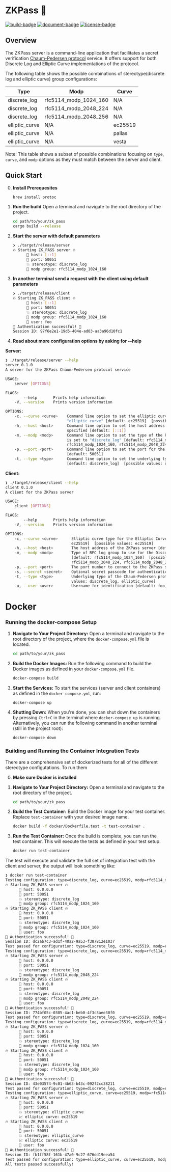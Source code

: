 # ZKPass 🔑

[![build-badge](https://github.com/jlogelin/zk_pass/actions/workflows/build.yml/badge.svg)](https://nightly.link/jlogelin/zk_pass/workflows/build/main/binaries.zip)
[![document-badge](https://github.com/jlogelin/zk_pass/actions/workflows/doc.yml/badge.svg)](https://jlogelin.github.io/zk_pass)
[![license-badge](https://img.shields.io/badge/License-MIT-blue)](LICENSE)

## Overview
The ZKPass server is a command-line application that facilitates a secret verification [Chaum-Pedersen protocol](PROTOCOL.md) service. It offers support for both Discrete Log and Elliptic Curve implementations of the protocol.

The following table shows the possible combinations of stereotype(discrete log and elliptic curve) group configurations:

| Type              | Modp                    | Curve        |
|-------------------|-------------------------|--------------|
| discrete_log      | rfc5114_modp_1024_160   | N/A          |
| discrete_log      | rfc5114_modp_2048_224   | N/A          |
| discrete_log      | rfc5114_modp_2048_256   | N/A          |
| elliptic_curve    | N/A                     | ec25519      |
| elliptic_curve    | N/A                     | pallas       |
| elliptic_curve    | N/A                     | vesta        |

Note: This table shows a subset of possible combinations focusing on `type`, `curve`, and `modp` options as they must match between the server and client.

## Quick Start

0. **Install Prerequesites**
   ```bash
   brew install protoc
   ```

1. **Run the build**
   Open a terminal and navigate to the root directory of the project.

   ```bash
   cd path/to/your/zk_pass
   cargo build --release
   ```
2. **Start the server with default parameters**
   ```bash
   ❯ ./target/release/server
   🔥 Starting ZK_PASS server 🔥
         🤖 host: [::1]
         🔌 port: 50051
         💥 stereotype: discrete_log
         🔢 modp group: rfc5114_modp_1024_160
   ```

3. **In another terminal send a request with the client using default parameters**
   ```bash
   ❯ ./target/release/client
   🔥 Starting ZK_PASS client 🔥
         🤖 host: [::1]
         🔌 port: 50051
         💥 stereotype: discrete_log
         🔢 modp group: rfc5114_modp_1024_160
         🔑 user: foo
   🔑 Authentication successful! 🔑
   Session ID: 97f6e2e1-19d5-404e-ad03-aa3a96d10fc1
   ```
4. **Read about more configuration options by asking for --help**

  **Server:**
   ```bash
   ❯ ./target/release/server --help
   server 0.1.0
   A server for the ZKPass Chaum-Pedersen protocol service
   
   USAGE:
       server [OPTIONS]
   
   FLAGS:
           --help       Prints help information
       -V, --version    Prints version information
   
   OPTIONS:
       -c, --curve <curve>    Command line option to set the elliptic curve type. Required if the stereotype is set to
                              "elliptic_curve" [default: ec25519]  [possible values: ec25519]
       -h, --host <host>      Command line option to set the host address for the server. Defaults to "[::1]" if not
                              specified [default: [::1]]
       -m, --modp <modp>      Command line option to set the type of the RFC log group to use. Required if the stereotype
                              is set to "discrete_log" [default: rfc5114_modp_1024_160]  [possible values:
                              rfc5114_modp_1024_160, rfc5114_modp_2048_224, rfc5114_modp_2048_256]
       -p, --port <port>      Command line option to set the port for the server. Defaults to 50051 if not specified
                              [default: 50051]
       -t, --type <type>      Command line option to set the underlying type of the Chaum-Pedersen protocol to use
                              [default: discrete_log]  [possible values: discrete_log, elliptic_curve]
   ```

   **Client:**
   ```bash
   ❯ ./target/release/client --help
   client 0.1.0
   A client for the ZKPass server
   
   USAGE:
       client [OPTIONS]
   
   FLAGS:
           --help       Prints help information
       -V, --version    Prints version information
   
   OPTIONS:
       -c, --curve <curve>      Elliptic curve type for the Elliptic Curve implementation of Chaum-Pedersen [default:
                                ec25519]  [possible values: ec25519]
       -h, --host <host>        The host address of the ZKPass server [default: [::1]]
       -m, --modp <modp>        Type of RFC log group to use for the Discrete Log implementation of Chaum-Pedersen
                                [default: rfc5114_modp_1024_160]  [possible values: rfc5114_modp_1024_160,
                                rfc5114_modp_2048_224, rfc5114_modp_2048_256]
       -p, --port <port>        The port number to connect to the ZKPass server [default: 50051]
       -s, --secret <secret>    Optional secret passcode for authentication
       -t, --type <type>        Underlying type of the Chaum-Pedersen protocol to use [default: discrete_log]  [possible
                                values: discrete_log, elliptic_curve]
       -u, --user <user>        Username for identification [default: foo]
   ```


# Docker

### Running the docker-compose Setup

1. **Navigate to Your Project Directory:**
   Open a terminal and navigate to the root directory of the project, where the `docker-compose.yml` file is located.

   ```bash
   cd path/to/your/zk_pass
   ```

2. **Build the Docker Images:**
   Run the following command to build the Docker images as defined in your `docker-compose.yml` file.

   ```bash
   docker-compose build
   ```

3. **Start the Services:**
   To start the services (server and client containers) as defined in the `docker-compose.yml`, run:

   ```bash
   docker-compose up
   ```

4. **Shutting Down:**
   When you're done, you can shut down the containers by pressing `Ctrl+C` in the terminal where `docker-compose up` is running. Alternatively, you can run the following command in another terminal (still in the project root):

   ```bash
   docker-compose down
   ```

### Building and Running the Container Integration Tests

There are a comprehensive set of dockerized tests for all of the different stereotype configutations. To run them

0. **Make sure Docker is installed**

1. **Navigate to Your Project Directory:**
   Open a terminal and navigate to the root directory of the project.

   ```bash
   cd path/to/your/zk_pass
   ```

2. **Build the Test Container:**
   Build the Docker image for your test container. Replace `test-container` with your desired image name.

   ```bash
   docker build -f docker/Dockerfile.test -t test-container .
   ```

3. **Run the Test Container:**
   Once the build is complete, you can run the test container. This will execute the tests as defined in your test setup.

   ```bash
   docker run test-container
   ```

The test will execute and validate the full set of integration test with the client and server, the output will look something like:

```bash
❯ docker run test-container
Testing configuration: type=discrete_log, curve=ec25519, modp=rfc5114_modp_1024_160
🔥 Starting ZK_PASS server 🔥
      🤖 host: 0.0.0.0
      🔌 port: 50051
      💥 stereotype: discrete_log
      🔢 modp group: rfc5114_modp_1024_160
🔥 Starting ZK_PASS client 🔥
      🤖 host: 0.0.0.0
      🔌 port: 50051
      💥 stereotype: discrete_log
      🔢 modp group: rfc5114_modp_1024_160
      🔑 user: foo
🔑 Authentication successful! 🔑
Session ID: dc2ab7c3-ad1f-40a2-9a53-f387812e1037
Test passed for configuration: type=discrete_log, curve=ec25519, modp=rfc5114_modp_1024_160
Testing configuration: type=discrete_log, curve=ec25519, modp=rfc5114_modp_2048_224
🔥 Starting ZK_PASS server 🔥
      🤖 host: 0.0.0.0
      🔌 port: 50051
      💥 stereotype: discrete_log
      🔢 modp group: rfc5114_modp_2048_224
🔥 Starting ZK_PASS client 🔥
      🤖 host: 0.0.0.0
      🔌 port: 50051
      💥 stereotype: discrete_log
      🔢 modp group: rfc5114_modp_2048_224
      🔑 user: foo
🔑 Authentication successful! 🔑
Session ID: 774bf05c-0305-4ac1-beb0-4f3c3aee30f0
Test passed for configuration: type=discrete_log, curve=ec25519, modp=rfc5114_modp_2048_224
Testing configuration: type=discrete_log, curve=ec25519, modp=rfc5114_modp_1024_160
🔥 Starting ZK_PASS server 🔥
      🤖 host: 0.0.0.0
      🔌 port: 50051
      💥 stereotype: discrete_log
      🔢 modp group: rfc5114_modp_1024_160
🔥 Starting ZK_PASS client 🔥
      🤖 host: 0.0.0.0
      🔌 port: 50051
      💥 stereotype: discrete_log
      🔢 modp group: rfc5114_modp_1024_160
      🔑 user: foo
🔑 Authentication successful! 🔑
Session ID: 43e03574-9c01-4b63-b43c-092f2cc38211
Test passed for configuration: type=discrete_log, curve=ec25519, modp=rfc5114_modp_1024_160
Testing configuration: type=elliptic_curve, curve=ec25519, modp=rfc5114_modp_2048_256
🔥 Starting ZK_PASS server 🔥
      🤖 host: 0.0.0.0
      🔌 port: 50051
      💥 stereotype: elliptic_curve
      📈 elliptic curve: ec25519
🔥 Starting ZK_PASS client 🔥
      🤖 host: 0.0.0.0
      🔌 port: 50051
      💥 stereotype: elliptic_curve
      📈 elliptic curve: ec25519
      🔑 user: foo
🔑 Authentication successful! 🔑
Session ID: fb1ff58f-161b-47a0-9c27-676dd19eea54
Test passed for configuration: type=elliptic_curve, curve=ec25519, modp=rfc5114_modp_2048_256
All tests passed successfully!
```
